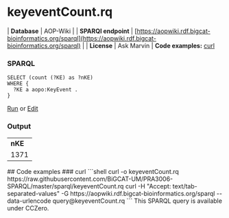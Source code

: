 # keyeventCount.rq
| **Database** | AOP-Wiki |
| **SPARQl endpoint** | [https://aopwiki.rdf.bigcat-bioinformatics.org/sparql](https://aopwiki.rdf.bigcat-bioinformatics.org/sparql) |
| **License** | Ask Marvin |
**Code examples:** [curl](#curl)
### SPARQL
```sparql
SELECT (count (?KE) as ?nKE) 
WHERE {
  ?KE a aopo:KeyEvent .
}
```
[Run](https://aopwiki.rdf.bigcat-bioinformatics.org/sparql/?query=SELECT%20%28count%20%28%3FKE%29%20as%20%3FnKE%29%20%0AWHERE%20%7B%0A%20%20%3FKE%20a%20aopo%3AKeyEvent%20.%0A%7D%0A) or [Edit](https://aopwiki.rdf.bigcat-bioinformatics.org/?q=SELECT%20%28count%20%28%3FKE%29%20as%20%3FnKE%29%20%0AWHERE%20%7B%0A%20%20%3FKE%20a%20aopo%3AKeyEvent%20.%0A%7D%0A)


### Output
<!-- https://aopwiki.rdf.bigcat-bioinformatics.org/sparql -->
<table>
  <tr>
    <td><b>nKE</b></td>
  </tr>
  <tr>
    <td>1371</td>
  </tr>
</table>
## Code examples
### curl
```shell
curl -o keyeventCount.rq https://raw.githubusercontent.com/BiGCAT-UM/PRA3006-SPARQL/master/sparql/keyeventCount.rq
curl -H "Accept: text/tab-separated-values" -G https://aopwiki.rdf.bigcat-bioinformatics.org/sparql --data-urlencode query@keyeventCount.rq
```
This SPARQL query is available under CCZero.
